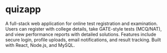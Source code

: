 # quizapp
A full-stack web application for online test registration and examination. Users can register with college details, take GATE-style tests (MCQ/NAT), and view performance reports with detailed solutions. Features include secure login, profile uploads, email notifications, and result tracking. Built with React, Node.js, and MySQL.
